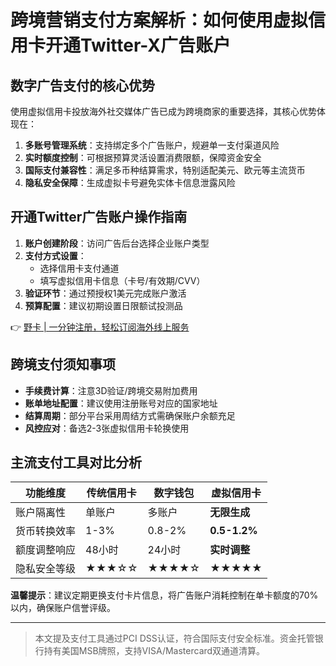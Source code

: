 # 跨境营销支付方案解析：如何使用虚拟信用卡开通Twitter-X广告账户

## 数字广告支付的核心优势
使用虚拟信用卡投放海外社交媒体广告已成为跨境商家的重要选择，其核心优势体现在：
1. **多账号管理系统**：支持绑定多个广告账户，规避单一支付渠道风险
2. **实时额度控制**：可根据预算灵活设置消费限额，保障资金安全
3. **国际支付兼容性**：满足多币种结算需求，特别适配美元、欧元等主流货币
4. **隐私安全保障**：生成虚拟卡号避免实体卡信息泄露风险

## 开通Twitter广告账户操作指南
1. **账户创建阶段**：访问广告后台选择企业账户类型
2. **支付方式设置**：
   - 选择信用卡支付通道
   - 填写虚拟信用卡信息（卡号/有效期/CVV）
3. **验证环节**：通过预授权1美元完成账户激活
4. **预算配置**：建议初期设置日限额试投测品

👉 [野卡 | 一分钟注册，轻松订阅海外线上服务](https://bbtdd.com/yeka)

## 跨境支付须知事项
- **手续费计算**：注意3D验证/跨境交易附加费用
- **账单地址配置**：建议使用注册账号对应的国家地址
- **结算周期**：部分平台采用周结方式需确保账户余额充足
- **风控应对**：备选2-3张虚拟信用卡轮换使用

## 主流支付工具对比分析
| 功能维度        | 传统信用卡 | 数字钱包   | **虚拟信用卡** |
|---------------|---------|--------|--------------|
| 账户隔离性      | 单账户   | 多账户  | **无限生成**  |
| 货币转换效率    | 1-3%    | 0.8-2% | **0.5-1.2%** |
| 额度调整响应    | 48小时  | 24小时  | **实时调整**  |
| 隐私安全等级    | ★★★☆☆  | ★★★★☆ | **★★★★★**   |

**温馨提示**：建议定期更换支付卡片信息，将广告账户消耗控制在单卡额度的70%以内，确保账户信誉评级。

---

> 本文提及支付工具通过PCI DSS认证，符合国际支付安全标准。资金托管银行持有美国MSB牌照，支持VISA/Mastercard双通道清算。